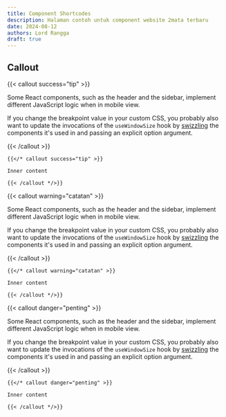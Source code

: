 ```yaml
---
title: Component Shortcodes
description: Halaman contoh untuk component website 2mata terbaru
date: 2024-08-12
authors: Lord Rangga
draft: true
---
```


## Callout

{{< callout success="tip" >}}

Some React components, such as the header and the sidebar, implement different JavaScript logic when in mobile view.

If you change the breakpoint value in your custom CSS, you probably also want to update the invocations of the `useWindowSize` hook by [swizzling](https://docusaurus.io/docs/swizzling) the components it's used in and passing an explicit option argument.

{{< /callout >}}


```
{{</* callout success="tip" >}}

Inner content

{{< /callout */>}}
```




{{< callout warning="catatan" >}}

Some React components, such as the header and the sidebar, implement different JavaScript logic when in mobile view.

If you change the breakpoint value in your custom CSS, you probably also want to update the invocations of the `useWindowSize` hook by [swizzling](https://docusaurus.io/docs/swizzling) the components it's used in and passing an explicit option argument.

{{< /callout >}}




```
{{</* callout warning="catatan" >}}

Inner content

{{< /callout */>}}
```




{{< callout danger="penting" >}}

Some React components, such as the header and the sidebar, implement different JavaScript logic when in mobile view.

If you change the breakpoint value in your custom CSS, you probably also want to update the invocations of the `useWindowSize` hook by [swizzling](https://docusaurus.io/docs/swizzling) the components it's used in and passing an explicit option argument.

{{< /callout >}}



```
{{</* callout danger="penting" >}}

Inner content

{{< /callout */>}}
```

